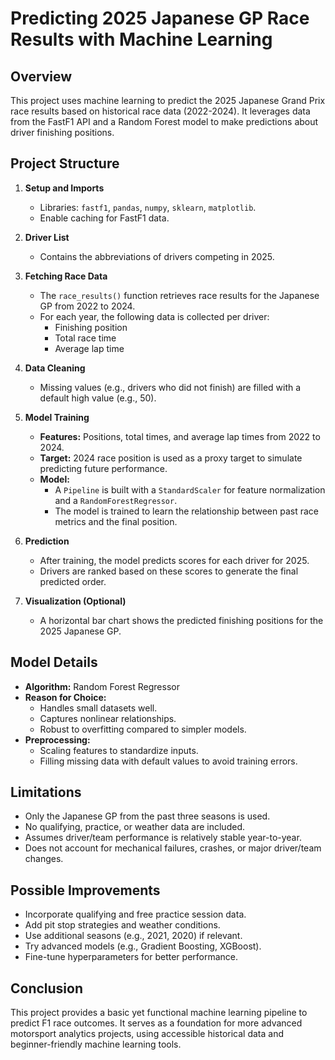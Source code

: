 # Predicting 2025 Japanese GP Race Results with Machine Learning

## Overview
This project uses machine learning to predict the 2025 Japanese Grand Prix race results based on historical race data (2022-2024). It leverages data from the FastF1 API and a Random Forest model to make predictions about driver finishing positions.

## Project Structure

1. **Setup and Imports**
    - Libraries: `fastf1`, `pandas`, `numpy`, `sklearn`, `matplotlib`.
    - Enable caching for FastF1 data.

2. **Driver List**
    - Contains the abbreviations of drivers competing in 2025.

3. **Fetching Race Data**
    - The `race_results()` function retrieves race results for the Japanese GP from 2022 to 2024.
    - For each year, the following data is collected per driver:
        - Finishing position
        - Total race time
        - Average lap time

4. **Data Cleaning**
    - Missing values (e.g., drivers who did not finish) are filled with a default high value (e.g., 50).

5. **Model Training**
    - **Features:** Positions, total times, and average lap times from 2022 to 2024.
    - **Target:** 2024 race position is used as a proxy target to simulate predicting future performance.
    - **Model:**
        - A `Pipeline` is built with a `StandardScaler` for feature normalization and a `RandomForestRegressor`.
        - The model is trained to learn the relationship between past race metrics and the final position.

6. **Prediction**
    - After training, the model predicts scores for each driver for 2025.
    - Drivers are ranked based on these scores to generate the final predicted order.

7. **Visualization (Optional)**
    - A horizontal bar chart shows the predicted finishing positions for the 2025 Japanese GP.

## Model Details

- **Algorithm:** Random Forest Regressor
- **Reason for Choice:**
    - Handles small datasets well.
    - Captures nonlinear relationships.
    - Robust to overfitting compared to simpler models.
- **Preprocessing:**
    - Scaling features to standardize inputs.
    - Filling missing data with default values to avoid training errors.

## Limitations
- Only the Japanese GP from the past three seasons is used.
- No qualifying, practice, or weather data are included.
- Assumes driver/team performance is relatively stable year-to-year.
- Does not account for mechanical failures, crashes, or major driver/team changes.

## Possible Improvements
- Incorporate qualifying and free practice session data.
- Add pit stop strategies and weather conditions.
- Use additional seasons (e.g., 2021, 2020) if relevant.
- Try advanced models (e.g., Gradient Boosting, XGBoost).
- Fine-tune hyperparameters for better performance.

## Conclusion
This project provides a basic yet functional machine learning pipeline to predict F1 race outcomes. It serves as a foundation for more advanced motorsport analytics projects, using accessible historical data and beginner-friendly machine learning tools.

